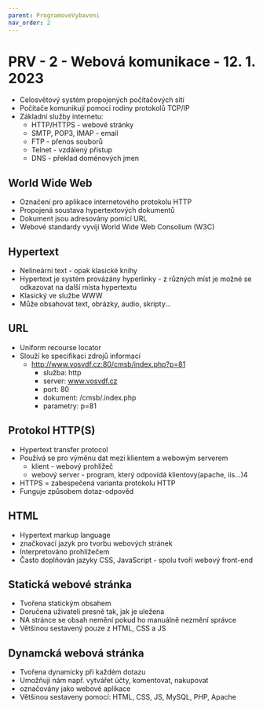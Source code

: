 ```yaml
---
parent: ProgramoveVybaveni
nav_order: 2
---
```

# PRV - 2 - Webová komunikace - 12. 1. 2023
- Celosvětový systém propojených počítačových sítí
- Počítače komunikují pomocí rodiny protokolů TCP/IP
- Základní služby internetu:
	- HTTP/HTTPS - webové stránky
	- SMTP, POP3, IMAP - email
	- FTP - přenos souborů
	- Telnet - vzdálený přístup
	- DNS - překlad doménových jmen

## World Wide Web
 - Označení pro aplikace internetového protokolu HTTP
 - Propojená soustava hypertextových dokumentů
 - Dokument jsou adresovány pomicí URL
 - Webové standardy vyvíjí World Wide Web Consolium (W3C)

## Hypertext
- Nelineární text - opak klasické knihy
- Hypertext je systém provázány hyperlinky - z různých míst je možné se odkazovat na další místa hypertextu
- Klasický ve službe WWW
- Může obsahovat text, obrázky, audio, skripty...

## URL
- Uniform recourse locator
- Slouží ke specifikaci zdrojů informací
	- http://www.vosvdf.cz:80/cmsb/index.php?p=81
		- služba: http
		- server: www.vosvdf.cz
		- port: 80
		- dokument: /cmsb/.index.php
		- parametry: p=81

## Protokol HTTP(S)
- Hypertext transfer protocol
- Používá se pro výměnu dat mezi klientem a webowým serverem
	- klient - webový prohlížeč
	- webový server - program, který odpovídá klientovy(apache, iis...)4
- HTTPS = zabespečená varianta protokolu HTTP
- Funguje  způsobem dotaz-odpověd

## HTML
- Hypertext markup language
- značkovací jazyk pro tvorbu webových stránek
- Interpretováno prohlížečem
- Často doplňován jazyky CSS, JavaScript - spolu tvoří webový front-end

## Statická webové stránka
- Tvořena statickým obsahem
- Doručena uživateli presně tak, jak je uležena
- NA stránce se obsah nemění pokud ho manuálně nezmění správce
- Většinou sestavený pouze z HTML, CSS a JS

## Dynamcká webová stránka
- Tvořena dynamicky při každém dotazu
- Umožňují nám např. vytvářet účty, komentovat, nakupovat
- označovány jako webové aplikace
- Většinou sestaveny pomocí: HTML, CSS, JS, MySQL, PHP, Apache